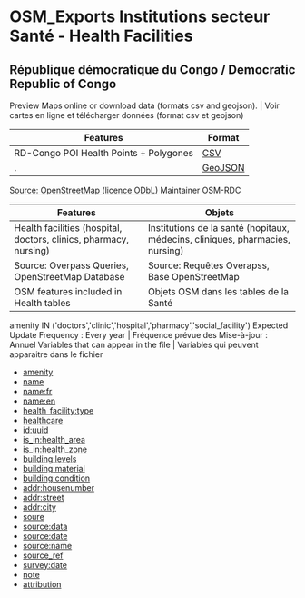 # OSM_Exports Institutions secteur Santé - Health Facilities
## République démocratique du Congo / Democratic Republic of Congo

Preview Maps online or download data  (formats csv and geojson). | Voir cartes en ligne et télécharger données (format csv et geojson)

Features | Format
-------- | ------ 
RD-Congo POI Health Points + Polygones | [CSV](osm_rd_congo_poi_health.csv)
. | [GeoJSON](osm_rd_congo_poi_health.geojson)
[Source: OpenStreetMap (licence ODbL)](https://www.openstreetmap.org/copyright)
Maintainer OSM-RDC

Features | Objets
------------------------------------ | -------------------------------------
Health facilities (hospital, doctors, clinics, pharmacy, nursing) | Institutions de la santé (hopitaux, médecins, cliniques, pharmacies, nursing)
Source: Overpass Queries, OpenStreetMap Database   | Source: Requêtes Overapss, Base OpenStreetMap
OSM features included in Health tables | Objets OSM dans les tables de la Santé
amenity IN ('doctors','clinic','hospital','pharmacy','social_facility')
Expected Update Frequency :	Every year |  Fréquence prévue des Mise-à-jour : Annuel
Variables that can appear in the file | Variables qui peuvent apparaitre dans le fichier
* [amenity](http://wiki.openstreetmap.org/wiki/amenity)
* [name](http://wiki.openstreetmap.org/wiki/name)
* [name:fr](http://wiki.openstreetmap.org/wiki/name:fr)
* [name:en](http://wiki.openstreetmap.org/wiki/name:en)
* [health_facility:type](http://wiki.openstreetmap.org/wiki/health_facility:type)
* [healthcare](http://wiki.openstreetmap.org/wiki/healthcare)
* [id:uuid](http://wiki.openstreetmap.org/wiki/id:uuid)
* [is_in:health_area](http://wiki.openstreetmap.org/wiki/is_in:health_area)
* [is_in:health_zone](http://wiki.openstreetmap.org/wiki/is_in:health_zone)
* [building:levels](http://wiki.openstreetmap.org/wiki/building:levels)
* [building:material](http://wiki.openstreetmap.org/wiki/building:material)
* [building:condition](http://wiki.openstreetmap.org/wiki/building:condition)
* [addr:housenumber](http://wiki.openstreetmap.org/wiki/addr:housenumber)
* [addr:street](http://wiki.openstreetmap.org/wiki/addr:street)
* [addr:city](http://wiki.openstreetmap.org/wiki/addr:city)
* [soure](http://wiki.openstreetmap.org/wiki/source)
* [source:data](http://wiki.openstreetmap.org/wiki/source:data)
* [source:date](http://wiki.openstreetmap.org/wiki/source:date)
* [source:name](http://wiki.openstreetmap.org/wiki/source:name)
* [source_ref](http://wiki.openstreetmap.org/wiki/source_ref)
* [survey:date](http://wiki.openstreetmap.org/wiki/survey:date)
* [note](http://wiki.openstreetmap.org/wiki/note)
* [attribution](http://wiki.openstreetmap.org/wiki/attribution)
